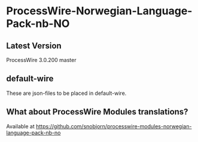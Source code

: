 # ProcessWire-Norwegian-Language-Pack-nb-NO

## Latest Version

ProcessWire 3.0.200 master

## default-wire

These are json-files to be placed in default-wire.

## What about ProcessWire Modules translations?

Available at https://github.com/snobjorn/processwire-modules-norwegian-language-pack-nb-no
